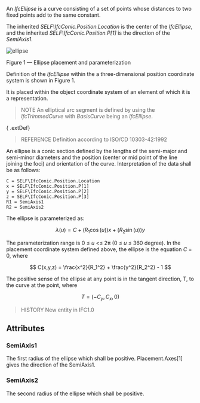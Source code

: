An _IfcEllipse_ is a curve consisting of a set of points whose distances to two fixed points add to the same constant.

<!-- end of short definition -->


The inherited _SELF\IfcConic.Position.Location_ is the center of the _IfcEllipse_, and the inherited _SELF\IfcConic.Position.P[1]_ is the direction of the _SemiAxis1_.

![ellipse](../../../../figures/ifcellipse-layout1.gif)

Figure 1 — Ellipse placement and parameterization

Definition of the <em>IfcEllipse</em> within the a three-dimensional position coordinate system is shown in Figure 1.

It is placed within the object coordinate system of an element of which it is a
representation.

> NOTE An elliptical arc segment is defined by using the _IfcTrimmedCurve_ with _BasisCurve_ being an _IfcEllipse_.

{ .extDef}
> REFERENCE Definition according to ISO/CD 10303-42:1992

An ellipse is a conic section defined by the lengths of the semi-major and semi-minor diameters and the position (center or mid point of the line joining the foci) and orientation of the curve. Interpretation of the data shall be as follows:


```
C = SELF\IfcConic.Position.Location
x = SELF\IfcConic.Position.P[1]
y = SELF\IfcConic.Position.P[2]
z = SELF\IfcConic.Position.P[3]
R1 = SemiAxis1
R2 = SemiAxis2
```

The ellipse is parameterized as:

$$ \lambda(u) = C + (R_1\cos(u))x + (R_2\sin(u))y $$

The parameterization range is 0 ≤ _u_ <≤ 2π (0 ≤ _u_ ≤ 360 degree). In the placement coordinate system defined above, the ellipse is the equation _C_ = 0, where

$$ C(x,y,z) = \frac{x^2}{R_1^2} + \frac{y^2}{R_2^2} - 1 $$

The positive sense of the ellipse at any point is in the tangent direction, T, to the curve at the point, where

$$ T = (-C_y,C_x,0) $$

> HISTORY New entity in IFC1.0

## Attributes

### SemiAxis1
The first radius of the ellipse which shall be positive. Placement.Axes[1] gives the direction of the SemiAxis1.

### SemiAxis2
The second radius of the ellipse which shall be positive.
